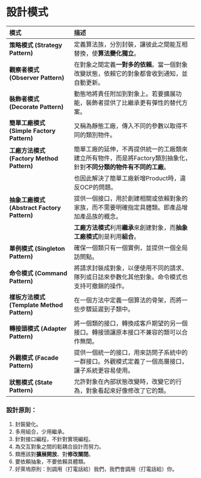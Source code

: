 # **設計模式**

| 模式 | 描述 |
| :-----| :---- |
| **策略模式 (Strategy Pattern)** | 定義算法族，分別封裝，讓彼此之間能互相替換，使**算法變化獨立**。 |
| **觀察者模式 (Observer Pattern)** | 在對象之間定義**一對多的依賴**。當一個對象改變狀態，依賴它的對象都會收到通知，並自動更新。 |
| **裝飾者模式 (Decorate Pattern)** | 動態地將責任附加到對象上。若要擴展功能，裝飾者提供了比繼承更有彈性的替代方案。 |
| **簡單工廠模式 (Simple Factory Pattern)** | 又稱為靜態工廠，傳入不同的參數以取得不同的類別物件。 |
| **工廠方法模式 (Factory Method Pattern)** | 簡單工廠的延伸，不再提供統一的工廠類來建立所有物件，而是將Factory類別抽象化，針對**不同分類的物件有不同的工廠**。 |
| | 也因此解決了簡單工廠新增Product時，違反OCP的問題。 |
| **抽象工廠模式 (Abstract Factory Pattern)** | 提供一個接口，用於創建相關或依賴對象的家族，而不需要明確指定具體類。即產品增加產品族的概念。 |
| | **工廠方法模式**利用**繼承**來創建對象，而**抽象工廠模式**則是利用**組合**。 |
| **單例模式 (Singleton Pattern)** | 確保一個類只有一個實例，並提供一個全局訪問點。 |
| **命令模式 (Command Pattern)** | 將請求封裝成對象，以便使用不同的請求、隊列或日誌來參數化其他對象。命令模式也支持可撤銷的操作。 |
| **樣板方法模式 (Template Method Pattern)**  | 在一個方法中定義一個算法的骨架，而將一些步驟延遲到子類中。 |
| **轉接頭模式 (Adapter Pattern)** | 將一個類的接口，轉換成客戶期望的另一個接口。轉接頭讓原本接口不兼容的類可以合作無間。|
| **外觀模式 (Facade Pattern)** | 提供一個統一的接口，用來訪問子系統中的一群接口。外觀模式定義了一個高層接口，讓子系統更容易使用。 |
| **狀態模式 (State Pattern)** | 允許對象在內部狀態改變時，改變它的行為，對象看起來好像修改了它的類。 |


### **設計原則：**
1. 封裝變化。
2. 多用組合，少用繼承。
3. 針對接口編程，不針對實現編程。
4. 為交互對象之間的鬆耦合設計而努力。
5. 類應該對**擴展開放**、對**修改關閉**。
6. 要依賴抽象，不要依賴具體類。
7. 好萊塢原則：別調用（打電話給）我們，我們會調用（打電話給）你。

